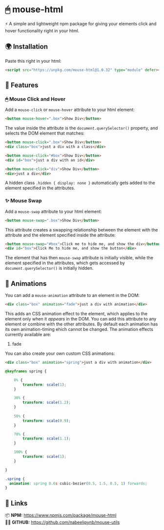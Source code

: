 # 🖱 mouse-html

⚡ A simple and lightweight npm package for giving your elements click and hover functionality right in your html.


## 🌍 Installation

Paste this right in your html:
```html
<script src="https://unpkg.com/mouse-html@1.0.32" type="module" defer></script>
```

## 🚀 Features

### 🖱 Mouse Click and Hover

Add a `mouse-click` or `mouse-hover` attribute to your html element:

```html
<button mouse-hover=".box">Show Div</button>
```

The value inside the attribute is the `document.querySelector()` property, and selects the DOM element that matches:

```html
<button mouse-click=".box">Show Div</button>
<div class="box">just a div with a class</div>
```

```html
<button mouse-click="#box">Show Div</button>
<div id="box">just a div with an id</div>
```

```html
<button mouse-click="div">Show Div</button>
<div>just a div</div>
```

A hidden class `.hidden { display: none }` automatically gets added to the element specified in the attributes.

### ✨ Mouse Swap

Add a `mouse-swap` attribute to your html element:

```html
<button mouse-swap=".box">Show Div</button>
```

This attribute creates a swapping relationship between the element with the attribute and the element specified inside the attribute:

```html
<button mouse-swap="#box">Click me to hide me, and show the div</button>
<div id="box">Click Me to hide me, and show the button</div>
```

The element that has then `mouse-swap` attribute is initially visible, while the element specified in the attributes, which gets accessed by `document.querySelector()` is initially hidden.

## 🎉 Animations

You can add a `mouse-animation` attribute to an element in the DOM:

```html
<div class="box" animation="fade">just a div with animation</div>
```

This adds an CSS animation effect to the element, which applies to the element only when it *appears* in the DOM. You can add this attribute to any element or combine with the other attributes. By default each animation has its own animation-timing ehich cannot be changed. The animation effects currently available are:<br>

1. fade

You can also create your own custom CSS animations:

```html
<div class="box" animation="spring">just a div with animation</div>
```

```css
@keyframes spring {

    0% {
        transform: scale(1);
    }

    30% {
        transform: scale(1.2);
    }
    
    50% {
        transform: scale(0.9);
    }

    70% {
        transform: scale(1.1);
    }

    100% {
        transform: scale(1);
    }

}

.spring {
  animation: spring 0.6s cubic-bezier(0.5, 1.5, 0.5, 1) forwards;
}
```

## 🔗 Links

📦 **NPM:** https://www.npmjs.com/package/mouse-html<br>
🐱‍👤 **GITHUB:** https://github.com/nabeelipynb/mouse-utils